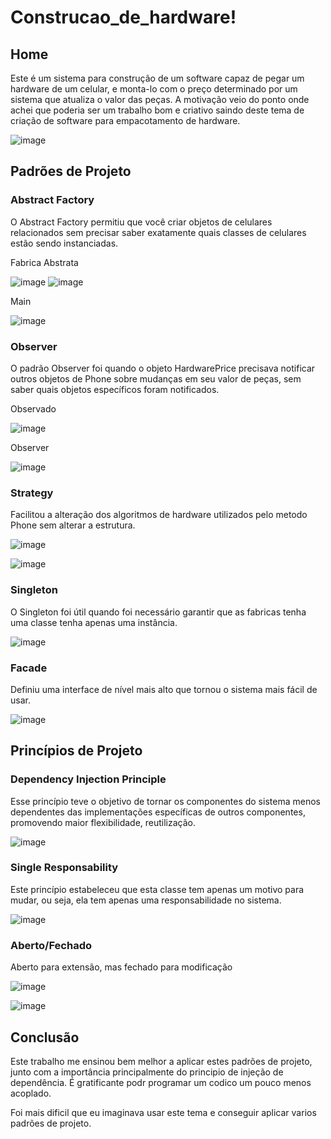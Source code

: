 # Construcao_de_hardware!

## Home

Este é um sistema para construção de um software capaz de pegar um hardware de um celular, e monta-lo com o preço determinado por um sistema que atualiza o valor das peças.
A motivação veio do ponto onde achei que poderia ser um trabalho bom e criativo saindo deste tema de criação de software para empacotamento de hardware.

![image](https://github.com/machadoborges1/Construcao_de_hardware/assets/96207730/458bea0c-9c83-4c53-b6c5-9b3265a27332)

## Padrões de Projeto

### Abstract Factory
O Abstract Factory permitiu que você criar objetos de celulares relacionados sem precisar saber exatamente quais classes de celulares estão sendo instanciadas.

Fabrica Abstrata

![image](https://github.com/machadoborges1/Construcao_de_hardware/assets/96207730/b1892631-a86a-48a3-ab78-1e8c62c5ee1e)
![image](https://github.com/machadoborges1/Construcao_de_hardware/assets/96207730/2ccf058a-5446-4ac5-8761-0ca9f51a83cb)

Main

![image](https://github.com/machadoborges1/Construcao_de_hardware/assets/96207730/92b8f00b-0680-45a0-8def-f6a489803cdc)


### Observer
O padrão Observer foi quando o objeto HardwarePrice precisava notificar outros objetos de Phone sobre mudanças em seu valor de peças, sem saber quais objetos específicos foram notificados.

Observado

![image](https://github.com/machadoborges1/Construcao_de_hardware/assets/96207730/c4f4be45-f88f-44d6-996c-2c42b5f304dc)

Observer

![image](https://github.com/machadoborges1/Construcao_de_hardware/assets/96207730/cde93fef-a567-43f1-9901-950ff457141c)


### Strategy
Facilitou a alteração dos algoritmos de hardware utilizados pelo metodo Phone sem alterar a estrutura.


![image](https://github.com/machadoborges1/Construcao_de_hardware/assets/96207730/27a07ca2-d1e2-409c-a2b1-9affc24f3669)

![image](https://github.com/machadoborges1/Construcao_de_hardware/assets/96207730/425aed96-ead4-4422-b036-adae52d44a02)


### Singleton
 O Singleton foi útil quando foi necessário garantir que as fabricas tenha uma classe tenha apenas uma instância.

![image](https://github.com/machadoborges1/Construcao_de_hardware/assets/96207730/6145e066-3da2-4d8a-a3e1-3fbb52f3a16b)


### Facade
Definiu uma interface de nível mais alto que tornou o sistema mais fácil de usar.

![image](https://github.com/machadoborges1/Construcao_de_hardware/assets/96207730/67e7e7d0-edd8-400f-8056-f7e3949ed9c9)


## Princípios de Projeto

### Dependency Injection Principle
Esse princípio teve o objetivo de tornar os componentes do sistema menos dependentes das implementações específicas de outros componentes, promovendo maior flexibilidade, reutilização.

![image](https://github.com/machadoborges1/Construcao_de_hardware/assets/96207730/df0727d4-f19f-4f76-a6f1-973be8abfd6b)

### Single Responsability
Este princípio estabeleceu que esta classe tem apenas um motivo para mudar, ou seja, ela tem apenas uma responsabilidade no sistema.

![image](https://github.com/machadoborges1/Construcao_de_hardware/assets/96207730/cd4664ae-25ac-4276-adb7-6e163e58cf1d)


### Aberto/Fechado
Aberto para extensão, mas fechado para modificação

![image](https://github.com/machadoborges1/Construcao_de_hardware/assets/96207730/f880f6cb-a477-41c9-84d4-ead877601397)

![image](https://github.com/machadoborges1/Construcao_de_hardware/assets/96207730/01d2305c-be56-43dc-9088-183455ed4b7f)




## Conclusão
Este trabalho me ensinou bem melhor a aplicar estes padrões de projeto, junto com a importância principalmente do principio de injeção de dependência.
É gratificante podr programar um codico um pouco menos acoplado.

Foi mais dificil que eu imaginava usar este tema e conseguir aplicar varios padrões de projeto.
